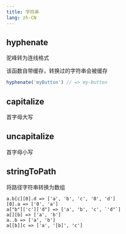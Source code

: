 ```yaml
---
title: 字符串
lang: zh-CN
---
```


## hyphenate

驼峰转为连线格式

该函数自带缓存，转换过的字符串会被缓存

```ts
hyphenate('myButton') // => my-button
```

## capitalize

首字母大写

## uncapitalize

首字母小写

## stringToPath

将路径字符串转换为数组

```text
a.b[c][0].d => ['a', 'b', 'c', '0', 'd']
[0].a => ['0', 'a']
a["b"]['c']['d"] => ['a', 'b', 'c', `'d"`]
a[][b] => ['a', 'b']
a..b => ['a', 'b']
a[[b]]c => ['a', '[b]', 'c']
```
